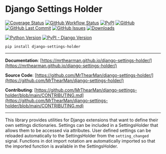 # Django Settings Holder

[![Coverage Status][coverage-badge]][coverage]
[![GitHub Workflow Status][status-badge]][status]
[![PyPI][pypi-badge]][pypi]
[![GitHub][licence-badge]][licence]
[![GitHub Last Commit][repo-badge]][repo]
[![GitHub Issues][issues-badge]][issues]
[![Downloads][downloads-badge]][pypi]

[![Python Version][version-badge]][pypi]
[![PyPI - Django Version][django]][pypi]

```shell
pip install django-settings-holder
```

---

**Documentation**: [https://mrthearman.github.io/django-settings-holder/](https://mrthearman.github.io/django-settings-holder/)

**Source Code**: [https://github.com/MrThearMan/django-settings-holder/](https://github.com/MrThearMan/django-settings-holder/)

**Contributing**: [https://github.com/MrThearMan/django-settings-holder/blob/main/CONTRIBUTING.md](https://github.com/MrThearMan/django-settings-holder/blob/main/CONTRIBUTING.md)

---

This library provides utilities for Django extensions that want to define their own settings dictionaries.
Settings can be included in a SettingsHolder that allows them to be accessed via attributes.
User defined settings can be reloaded automatically to the SettingsHolder from the `setting_changed` signal.
Functions in dot import notation are automatically imported so that the imported function is available in
the SettingsHolder.


[coverage-badge]: https://coveralls.io/repos/github/MrThearMan/django-settings-holder/badge.svg?branch=main
[status-badge]: https://img.shields.io/github/actions/workflow/status/MrThearMan/django-settings-holder/test.yml?branch=main
[pypi-badge]: https://img.shields.io/pypi/v/django-settings-holder
[licence-badge]: https://img.shields.io/github/license/MrThearMan/django-settings-holder
[repo-badge]: https://img.shields.io/github/last-commit/MrThearMan/django-settings-holder
[issues-badge]: https://img.shields.io/github/issues-raw/MrThearMan/django-settings-holder
[version-badge]: https://img.shields.io/pypi/pyversions/django-settings-holder
[django]: https://img.shields.io/pypi/djversions/django-settings-holder
[downloads-badge]: https://img.shields.io/pypi/dm/django-settings-holder

[coverage]: https://coveralls.io/github/MrThearMan/django-settings-holder?branch=main
[status]: https://github.com/MrThearMan/django-settings-holder/actions/workflows/test.yml
[pypi]: https://pypi.org/project/django-settings-holder
[licence]: https://github.com/MrThearMan/django-settings-holder/blob/main/LICENSE
[repo]: https://github.com/MrThearMan/django-settings-holder/commits/main
[issues]: https://github.com/MrThearMan/django-settings-holder/issues
